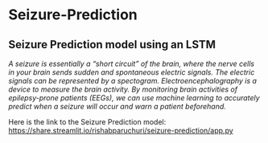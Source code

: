 # Seizure-Prediction
## Seizure Prediction model using an LSTM


*A seizure is essentially a “short circuit” of the brain, where the nerve cells in your brain sends sudden and spontaneous electric signals. The electric signals can be represented by a spectogram. Electroencephalography is a device to measure the brain activity. By monitoring brain activities of epilepsy-prone patients (EEGs), we can use machine learning to accurately predict when a seizure will occur and warn a patient beforehand.*

Here is the link to the Seizure Prediction model:
https://share.streamlit.io/rishabparuchuri/seizure-prediction/app.py
